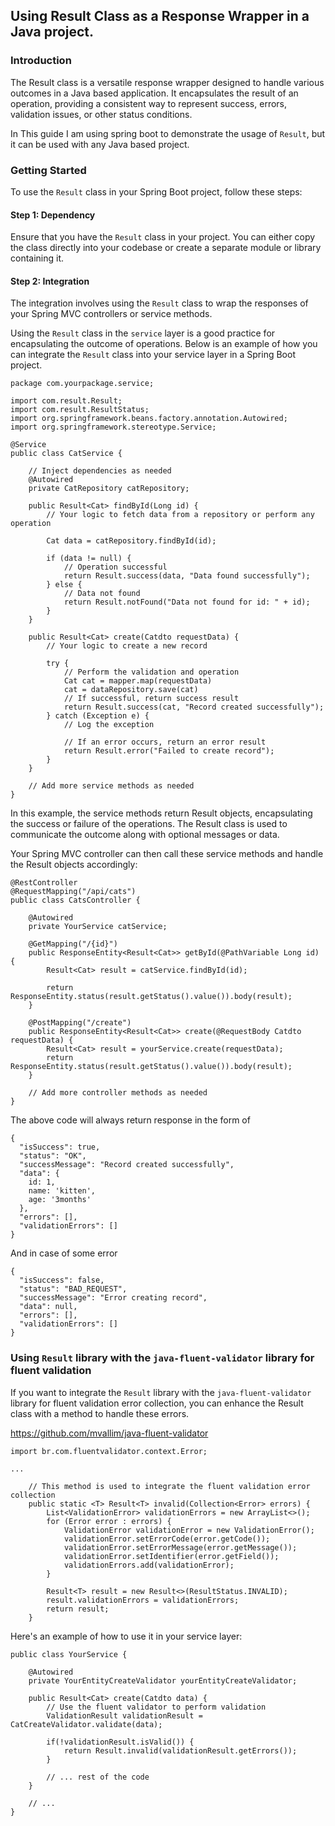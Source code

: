 ## Using Result Class as a Response Wrapper in a Java project.


### Introduction
The Result class is a versatile response wrapper designed to handle various outcomes in a Java based application. It encapsulates the result of an operation, providing a consistent way to represent success, errors, validation issues, or other status conditions.

In This guide I am using spring boot to demonstrate the usage of `Result`, but it can be used with any Java based project.

### Getting Started
To use the `Result` class in your Spring Boot project, follow these steps:

#### Step 1: Dependency
Ensure that you have the `Result` class in your project. You can either copy the class directly into your codebase or create a separate module or library containing it.

#### Step 2: Integration
The integration involves using the `Result` class to wrap the responses of your Spring MVC controllers or service methods.

Using the `Result` class in the `service` layer is a good practice for encapsulating the outcome of operations. Below is an example of how you can integrate the `Result` class into your service layer in a Spring Boot project.


```
package com.yourpackage.service;

import com.result.Result;
import com.result.ResultStatus;
import org.springframework.beans.factory.annotation.Autowired;
import org.springframework.stereotype.Service;

@Service
public class CatService {

    // Inject dependencies as needed
    @Autowired
    private CatRepository catRepository;

    public Result<Cat> findById(Long id) {
        // Your logic to fetch data from a repository or perform any operation

        Cat data = catRepository.findById(id);

        if (data != null) {
            // Operation successful
            return Result.success(data, "Data found successfully");
        } else {
            // Data not found
            return Result.notFound("Data not found for id: " + id);
        }
    }

    public Result<Cat> create(Catdto requestData) {
        // Your logic to create a new record

        try {
            // Perform the validation and operation
            Cat cat = mapper.map(requestData)
            cat = dataRepository.save(cat)
            // If successful, return success result
            return Result.success(cat, "Record created successfully");
        } catch (Exception e) {
            // Log the exception

            // If an error occurs, return an error result
            return Result.error("Failed to create record");
        }
    }

    // Add more service methods as needed
}

```

In this example, the service methods return Result objects, encapsulating the success or failure of the operations. The Result class is used to communicate the outcome along with optional messages or data.

Your Spring MVC controller can then call these service methods and handle the Result objects accordingly:

```
@RestController
@RequestMapping("/api/cats")
public class CatsController {

    @Autowired
    private YourService catService;

    @GetMapping("/{id}")
    public ResponseEntity<Result<Cat>> getById(@PathVariable Long id) {
        Result<Cat> result = catService.findById(id);

        return ResponseEntity.status(result.getStatus().value()).body(result);
    }

    @PostMapping("/create")
    public ResponseEntity<Result<Cat>> create(@RequestBody Catdto requestData) {
        Result<Cat> result = yourService.create(requestData);
        return ResponseEntity.status(result.getStatus().value()).body(result);
    }

    // Add more controller methods as needed
}

```

The above code will always return response in the form of 
```
{
  "isSuccess": true,
  "status": "OK",
  "successMessage": "Record created successfully",
  "data": {
    id: 1,
    name: 'kitten',
    age: '3months'
  },
  "errors": [],
  "validationErrors": []
}

```

And in case of some error
```
{
  "isSuccess": false,
  "status": "BAD_REQUEST",
  "successMessage": "Error creating record",
  "data": null,
  "errors": [],
  "validationErrors": []
}

```

###  Using `Result` library with the `java-fluent-validator` library for fluent validation


If you want to integrate the `Result` library with the `java-fluent-validator` library for fluent validation error collection, you can enhance the Result class with a method to handle these errors.

https://github.com/mvallim/java-fluent-validator

```
import br.com.fluentvalidator.context.Error;

...

    // This method is used to integrate the fluent validation error collection
    public static <T> Result<T> invalid(Collection<Error> errors) {
        List<ValidationError> validationErrors = new ArrayList<>();
        for (Error error : errors) {
            ValidationError validationError = new ValidationError();
            validationError.setErrorCode(error.getCode());
            validationError.setErrorMessage(error.getMessage());
            validationError.setIdentifier(error.getField());
            validationErrors.add(validationError);
        }

        Result<T> result = new Result<>(ResultStatus.INVALID);
        result.validationErrors = validationErrors;
        return result;
    }
```

Here's an example of how to use it in your service layer:

```
public class YourService {

    @Autowired
    private YourEntityCreateValidator yourEntityCreateValidator;

    public Result<Cat> create(Catdto data) {
        // Use the fluent validator to perform validation
        ValidationResult validationResult = CatCreateValidator.validate(data);

        if(!validationResult.isValid()) {
            return Result.invalid(validationResult.getErrors());
        }

        // ... rest of the code
    }

    // ...
}
```



